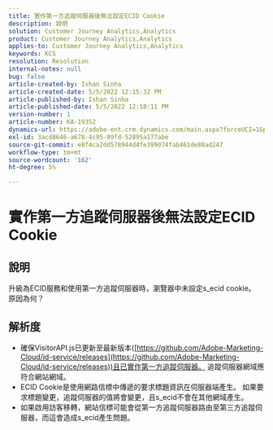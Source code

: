 ```yaml
---
title: 實作第一方追蹤伺服器後無法設定ECID Cookie
description: 說明
solution: Customer Journey Analytics,Analytics
product: Customer Journey Analytics,Analytics
applies-to: Customer Journey Analytics,Analytics
keywords: KCS
resolution: Resolution
internal-notes: null
bug: false
article-created-by: Ishan Sinha
article-created-date: 5/5/2022 12:15:32 PM
article-published-by: Ishan Sinha
article-published-date: 5/5/2022 12:18:11 PM
version-number: 1
article-number: KA-19352
dynamics-url: https://adobe-ent.crm.dynamics.com/main.aspx?forceUCI=1&pagetype=entityrecord&etn=knowledgearticle&id=6441c40a-6dcc-ec11-a7b5-6045bd00db25
exl-id: 3acd8646-a678-4c95-99fd-52895a177abe
source-git-commit: e8f4ca2dd578944d4fe399074fab461de88ad247
workflow-type: tm+mt
source-wordcount: '162'
ht-degree: 5%

---
```


# 實作第一方追蹤伺服器後無法設定ECID Cookie

## 說明

升級為ECID服務和使用第一方追蹤伺服器時，瀏覽器中未設定s_ecid cookie。 原因為何？

## 解析度


- 確保VisitorAPI.js已更新至最新版本([https://github.com/Adobe-Marketing-Cloud/id-service/releases](https://github.com/Adobe-Marketing-Cloud/id-service/releases))且已實作第一方追蹤伺服器。 追蹤伺服器網域應符合網站網域。
- ECID Cookie是使用網路信標中傳遞的要求標題資訊在伺服器端產生。 如果要求標題變更，追蹤伺服器的值將會變更，且s_ecid不會在其他網域產生。
- 如果啟用訪客移轉，網站信標可能會從第一方追蹤伺服器路由至第三方追蹤伺服器，而這會造成s_ecid產生問題。
